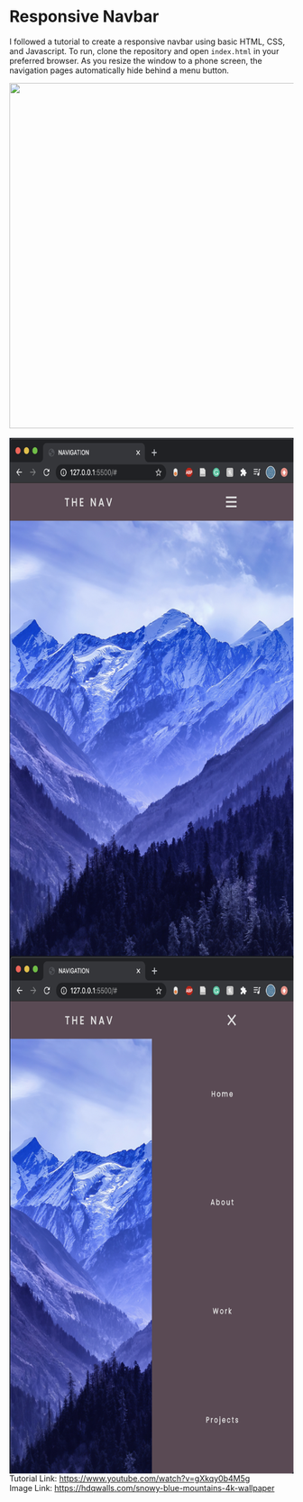 # Responsive Navbar
I followed a tutorial to create a responsive navbar using basic HTML, CSS, and Javascript. To run, clone the repository and open `index.html` in your preferred browser. As you resize the window to a phone screen, the navigation pages automatically hide behind a menu button.

<p align="center">
  <img width="751" height="613" src="navbar.png">
</p>

<img align="left" width="669" height="919" src="navbar-phone.png">
<img align="right" width="669" height="919" src="navbar-phone-open.png">

Tutorial Link: https://www.youtube.com/watch?v=gXkqy0b4M5g  
Image Link: https://hdqwalls.com/snowy-blue-mountains-4k-wallpaper